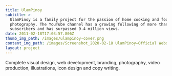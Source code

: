 ```yaml
---
title: UlamPinoy
subtitle: >-
  UlamPinoy is a family project for the passion of home cooking and food
  photography. The YouTube channel has a growing following of more than 59,400
  subscribers and has surpassed 9.4 million views.
date: 2011-02-18T17:03:57.806Z
thumb_img_path: /images/ulampinoy-cover.png
content_img_path: /images/Screenshot_2020-02-18 UlamPinoy—Official Website ulampinoy com(3).jpg
layout: project
---
```

Complete visual design, web development, branding, photography, video production, illustrations, icon design and copy writing.
